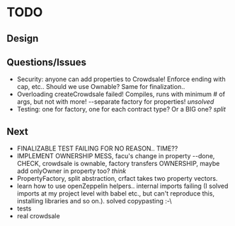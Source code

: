 # TODO

## Design

## Questions/Issues
- Security: anyone can add properties to Crowdsale! Enforce ending with cap, etc.. Should we use Ownable? Same for finalization..
- Overloading createCrowdsale failed! Compiles, runs with minimum # of args, but not with more! --separate factory for properties! *unsolved*
- Testing: one for factory, one for each contract type? Or a BIG one? *split*

## Next
- FINALIZABLE TEST FAILING FOR NO REASON.. TIME??
- IMPLEMENT OWNERSHIP MESS, facu's change in property --done, CHECK, crowdsale is ownable, factory transfers OWNERSHIP, maybe add onlyOwner in property too? *think*
- PropertyFactory, split abstraction, crfact takes two property vectors.
- learn how to use openZeppelin helpers.. internal imports failing (I solved imports at my project level with babel etc., but can't reproduce this, installing libraries and so on.). solved copypasting :-\
- tests
- real crowdsale
